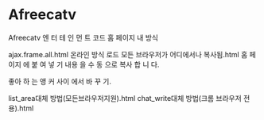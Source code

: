 # Afreecatv
Afreecatv 엔 터 테 인 먼 트 코드
       홈 페이지 내 방식

ajax.frame.all.html 온라인 방식 로드
모든 브라우저가 어디에서나 복사됨.html 홈 페이지 에 붙 여 넣 기 내용 을 수 동 으로 복사 합 니 다.

   좋아 하 는 앵 커 사이 에서 바 꾸 기.

list_area대체 방법(모든브라우저지원).html
chat_write대체 방법(크롬 브라우저 전용).html
